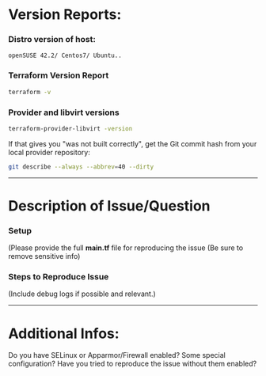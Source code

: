 #  Version Reports:

### Distro  version of host:

``` openSUSE 42.2/ Centos7/ Ubuntu.. ```

### Terraform Version Report

```sh
terraform -v
```

### Provider and libvirt versions

```sh
terraform-provider-libvirt -version
```

If that gives you "was not built correctly", get the Git commit hash from your local provider repository:

```sh
git describe --always --abbrev=40 --dirty
```
___
# Description of Issue/Question

### Setup
(Please provide the full **main.tf** file for reproducing the issue (Be sure to remove sensitive info)

### Steps to Reproduce Issue
(Include debug logs if possible and relevant.)

___
# Additional Infos:

Do you have SELinux or Apparmor/Firewall enabled? Some special configuration?
Have you tried to reproduce the issue without them enabled?

